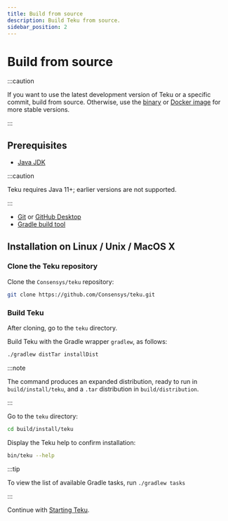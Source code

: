 ```yaml
---
title: Build from source
description: Build Teku from source.
sidebar_position: 2
---
```


# Build from source

:::caution

If you want to use the latest development version of Teku or a specific commit, build from source. Otherwise, use the [binary] or [Docker image] for more stable versions.

:::

## Prerequisites

- [Java JDK](https://www.oracle.com/java/technologies/javase-downloads.html)

:::caution

Teku requires Java 11+; earlier versions are not supported.

:::

- [Git](https://git-scm.com/downloads) or [GitHub Desktop](https://desktop.github.com/)
- [Gradle build tool](https://gradle.org/)

## Installation on Linux / Unix / MacOS X

### Clone the Teku repository

Clone the `Consensys/teku` repository:

```bash
git clone https://github.com/Consensys/teku.git
```

### Build Teku

After cloning, go to the `teku` directory.

Build Teku with the Gradle wrapper `gradlew`, as follows:

```bash
./gradlew distTar installDist
```

:::note

The command produces an expanded distribution, ready to run in `build/install/teku`, and a `.tar` distribution in `build/distribution`.

:::

Go to the `teku` directory:

```bash
cd build/install/teku
```

Display the Teku help to confirm installation:

```bash
bin/teku --help
```

:::tip

To view the list of available Gradle tasks, run `./gradlew tasks`

:::

Continue with [Starting Teku](../start-teku.md).

<!-- links -->

[binary]: install-binaries.md
[Docker image]: run-docker-image.md
